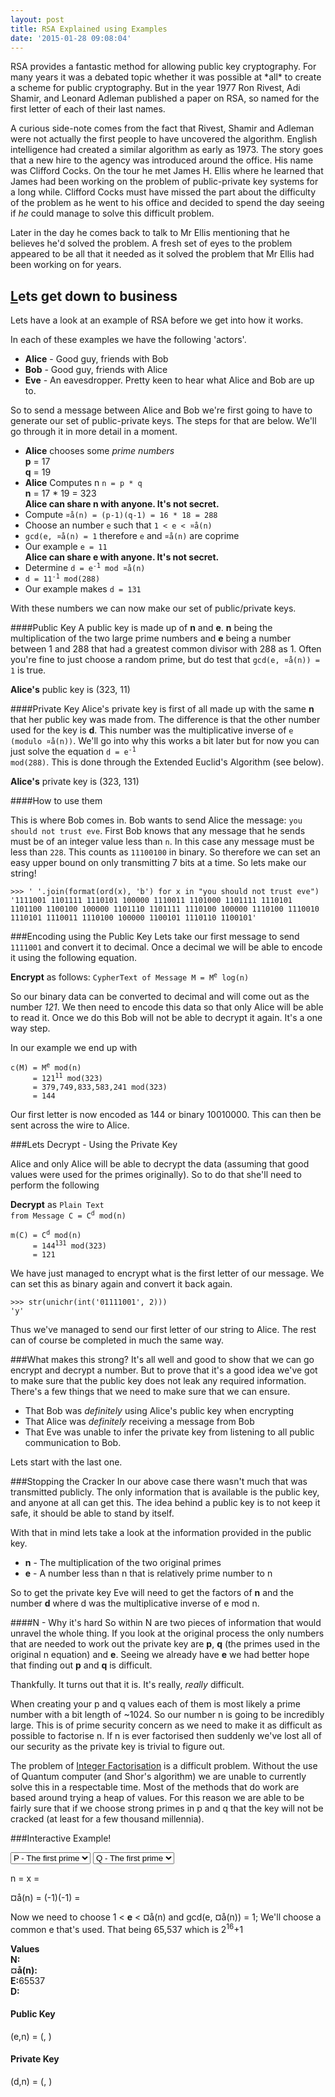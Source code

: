 ```yaml
---
layout: post
title: RSA Explained using Examples
date: '2015-01-28 09:08:04'
---
```


<link rel='stylesheet' href='https://www.devslash.net/assets/css/extras.css'/>
RSA provides a fantastic method for allowing public key cryptography. For many years it was a debated topic whether it was possible at *all* to create a scheme for public cryptography. But in the year 1977 Ron Rivest, Adi Shamir, and Leonard Adleman published a paper on RSA, so named for the first letter of each of their last names. 

<div class='sidenote'>
<div class='exclaim'>
</div>
<p>
A curious side-note comes from the fact that Rivest, Shamir and Adleman were not actually the first people to have uncovered the algorithm. English intelligence had created a similar algorithm as early as 1973. The story goes that a new hire to the agency was introduced around the office. His name was Clifford Cocks. On the tour he met James H. Ellis where he learned that James had been working on the problem of public-private key systems for a long while. Clifford Cocks must have missed the part about the difficulty of the problem as he went to his office and decided to spend the day seeing if <i>he</i> could manage to solve this difficult problem. 
</p>
<p>
Later in the day he comes back to talk to Mr Ellis mentioning that he believes he'd solved the problem. A fresh set of eyes to the problem appeared to be all that it needed as it solved the problem that Mr Ellis had been working on for years.</p>
</div>

## [L](https://www.youtube.com/watch?v=ZSS5dEeMX64)ets get down to business
Lets have a look at an example of RSA before we get into how it works.

In each of these examples we have the following 'actors'. 

 * **Alice** - Good guy, friends with Bob
 * **Bob** - Good guy, friends with Alice
 * **Eve** - An eavesdropper. Pretty keen to hear what Alice and Bob are up to.
 
So to send a message between Alice and Bob we're first going to have to generate our set of public-private keys. The steps for that are below. We'll go through it in more detail in a moment.
 
 

 - **Alice** chooses  some *prime numbers* <br/>
**p** = 17 <br/>
**q** = 19
 - **Alice** Computes n `n = p * q`<br/> 
**n** = 17 * 19 = 323 <br/>
**Alice can share n with anyone. It's not secret.**
 - Compute `¤å(n) = (p-1)(q-1) = 16 * 18 = 288`
 - Choose an number `e` such that `1 < e < ¤å(n)`
  -  `gcd(e, ¤å(n) = 1` therefore `e` and `¤å(n)` are coprime 
  - Our example `e = 11`<br/>
 __Alice can share e with anyone. It's not secret.__
 - Determine <code>d = e<sup>-1</sup> mod ¤å(n)</code>
  - <code>d = 11<sup>-1</sup> mod(288)</code>
  - Our example makes `d = 131`
 
With these numbers we can now make our set of public/private keys. 

####Public Key
A public key is made up of **n** and **e**. **n** being the multiplication of the two large prime numbers and **e** being a number between 1 and 288 that had a greatest common divisor with 288 as 1. Often you're fine to just choose a random prime, but do test that `gcd(e, ¤å(n)) = 1` is true.  

<span class='emphasize'>**Alice's** public key is (323, 11)

####Private Key
Alice's private key is first of all made up with the same **n** that her public key was made from. The difference is that the other number used for the key is **d**. This number was the multiplicative inverse of `e (modulo ¤å(n))`. We'll go into why this works a bit later but for now you can just solve the equation <code>d = e<sup>-1</sup> mod(288)</code>. This is done through the Extended Euclid's Algorithm (see below). 

<span class='emphasize'>**Alice's** private key is (323, 131)

####How to use them

This is where Bob comes in. Bob wants to send Alice the message: `you should not trust eve`. First Bob knows that any message that he sends must be of an integer value less than `n`. In this case any message must be less than `228`. This counts as `11100100` in binary. So therefore we can set an easy upper bound on only transmitting 7 bits at a time. So lets make our string!
```
>>> ' '.join(format(ord(x), 'b') for x in "you should not trust eve")
'1111001 1101111 1110101 100000 1110011 1101000 1101111 1110101 1101100 1100100 100000 1101110 1101111 1110100 100000 1110100 1110010 1110101 1110011 1110100 100000 1100101 1110110 1100101'
```

###Encoding using the Public Key
Lets take our first message to send `1111001` and convert it to decimal. Once a decimal we will be able to encode it using the following equation.

<span class='emphasize'>**Encrypt** as follows: <code>CypherText of Message M = M<sup>e</sup> log(n)</code>

So our binary data can be converted to decimal and will come out as the number *121*. We then need to encode this data so that only Alice will be able to read it. Once we do this Bob will not be able to decrypt it again. It's a one way step.

In our example we end up with 
<pre><code>c(M) = M<sup>e</sup> mod(n)
     = 121<sup>11</sup> mod(323)
     = 379,749,833,583,241 mod(323)
     = 144
</code></pre>
Our first letter is now encoded as 144 or binary 10010000. This can then be sent across the wire to Alice.

###Lets Decrypt - Using the Private Key

Alice and only Alice will be able to decrypt the data (assuming that good values were used for the primes originally). So to do that she'll need to perform the following

<span class='emphasize'>**Decrypt** as <code>Plain Text from Message C = C<sup>d</sup> mod(n) </code>
<pre><code>m(C) = C<sup>d</sup> mod(n)
     = 144<sup>131</sup> mod(323)
     = 121
</code></pre>
We have just managed to encrypt what is the first letter of our message. We can set this as binary again and convert it back again.

```
>>> str(unichr(int('01111001', 2)))
'y'
```

Thus we've managed to send our first letter of our string to Alice. The rest can of course be completed in much the same way. 

###What makes this strong?
It's all well and good to show that we can go encrypt and decrypt a number. But to prove that it's a good idea we've got to make sure that the public key does not leak any required information. There's a few things that we need to make sure that we can ensure.

 * That Bob was *definitely* using Alice's public key when encrypting
 * That Alice was *definitely* receiving a message from Bob
 * That Eve was unable to infer the private key from listening to all public communication to Bob.
 
Lets start with the last one.

###Stopping the Cracker
In our above case there wasn't much that was transmitted publicly. The only information that is available is the public key, and anyone at all can get this. The idea behind a public key is to not keep it safe, it should be able to stand by itself. 

With that in mind lets take a look at the information provided in the public key. 

 * **n** - The multiplication of the two original primes
 * **e** - A number less than n that is relatively prime number to n 
 
So to get the private key Eve will need to get the factors of **n** and the number **d** where d was the multiplicative inverse of e mod n. 

####N - Why it's hard
So within N are two pieces of information that would unravel the whole thing. If you look at the original process the only numbers that are needed to work out the private key are **p**, **q** (the primes used in the original n equation) and **e**. Seeing we already have **e** we had better hope that finding out **p** and **q** is difficult. 

Thankfully. It turns out that it is. It's really, *really* difficult. 

When creating your p and q values each of them is most likely a prime number with a bit length of ~1024. So our number n is going to be incredibly large. This is of prime security concern as we need to make it as difficult as possible to factorise n. If n is ever factorised then suddenly we've lost all of our security as the private key is trivial to figure out. 

The problem of [Integer Factorisation](http://en.wikipedia.org/wiki/Integer_factorization) is a difficult problem. Without the use of Quantum computer (and Shor's algorithm) we are unable to currently solve this in a respectable time. Most of the methods that do work are based around trying a heap of values. For this reason we are able to be fairly sure that if we choose strong primes in p and q that the key will not be cracked (at least for a few thousand millennia).

###Interactive Example!

<select id='psel'>
  <option selected='selected'>P - The first prime</option>
  <option>4001</option>
  <option>4003</option>
  <option>4007</option>
  <option>4013</option>
  <option>4019</option>
  <option>4021</option>
  <option>4027</option>
  <option>4049</option>
  <option>4051</option>
  <option>4057</option>
  <option>4073</option>
  <option>4079</option>
  <option>4091</option>
  <option>4093</option>
  <option>4099</option>
  <option>4111</option>
  <option>4127</option>
  <option>4129</option>
  <option>4133</option>
  <option>4139</option>
  <option>4153</option>
  <option>4157</option>
  <option>4159</option>
  <option>4177</option>
  <option>4201</option>
  <option>4211</option>
  <option>4217</option>
  <option>4219</option>
  <option>4229</option>
  <option>4231</option>
  <option>4241</option>
  <option>4243</option>
  <option>4253</option>
  <option>4259</option>
  <option>4261</option>
  <option>4271</option>
  <option>4273</option>
  <option>4283</option>
  <option>4289</option>
  <option>4297</option>
  <option>4327</option>
  <option>4337</option>
  <option>4339</option>
  <option>4349</option>
  <option>4357</option>
  <option>4363</option>
  <option>4373</option>
  <option>4391</option>
  <option>4397</option>
  <option>4409</option>
  <option>4421</option>
  <option>4423</option>
  <option>4441</option>
  <option>4447</option>
  <option>4451</option>
  <option>4457</option>
  <option>4463</option>
  <option>4481</option>
  <option>4483</option>
  <option>4493</option>
  <option>4507</option>
  <option>4513</option>
  <option>4517</option>
  <option>4519</option>
  <option>4523</option>
  <option>4547</option>
  <option>4549</option>
  <option>4561</option>
  <option>4567</option>
  <option>4583</option>
  <option>4591</option>
  <option>4597</option>
  <option>4603</option>
  <option>4621</option>
  <option>4637</option>
  <option>4639</option>
  <option>4643</option>
  <option>4649</option>
  <option>4651</option>
  <option>4657</option>
  <option>4663</option>
  <option>4673</option>
  <option>4679</option>
  <option>4691</option>
  <option>4703</option>
  <option>4721</option>
  <option>4723</option>
  <option>4729</option>
  <option>4733</option>
  <option>4751</option>
  <option>4759</option>
  <option>4783</option>
  <option>4787</option>
  <option>4789</option>
  <option>4793</option>
  <option>4799</option>
  <option>4801</option>
  <option>4813</option>
  <option>4817</option>
  <option>4831</option>
  <option>4861</option>
  <option>4871</option>
  <option>4877</option>
  <option>4889</option>
  <option>4903</option>
  <option>4909</option>
  <option>4919</option>
  <option>4931</option>
  <option>4933</option>
  <option>4937</option>
  <option>4943</option>
  <option>4951</option>
  <option>4957</option>
  <option>4967</option>
  <option>4969</option>
  <option>4973</option>
  <option>4987</option>
  <option>4993</option>
  <option>4999</option>
</select>

<select id='qsel'>
<option selected='selected'>Q - The first prime</option>
  <option>4001</option>
  <option>4003</option>
  <option>4007</option>
  <option>4013</option>
  <option>4019</option>
  <option>4021</option>
  <option>4027</option>
  <option>4049</option>
  <option>4051</option>
  <option>4057</option>
  <option>4073</option>
  <option>4079</option>
  <option>4091</option>
  <option>4093</option>
  <option>4099</option>
  <option>4111</option>
  <option>4127</option>
  <option>4129</option>
  <option>4133</option>
  <option>4139</option>
  <option>4153</option>
  <option>4157</option>
  <option>4159</option>
  <option>4177</option>
  <option>4201</option>
  <option>4211</option>
  <option>4217</option>
  <option>4219</option>
  <option>4229</option>
  <option>4231</option>
  <option>4241</option>
  <option>4243</option>
  <option>4253</option>
  <option>4259</option>
  <option>4261</option>
  <option>4271</option>
  <option>4273</option>
  <option>4283</option>
  <option>4289</option>
  <option>4297</option>
  <option>4327</option>
  <option>4337</option>
  <option>4339</option>
  <option>4349</option>
  <option>4357</option>
  <option>4363</option>
  <option>4373</option>
  <option>4391</option>
  <option>4397</option>
  <option>4409</option>
  <option>4421</option>
  <option>4423</option>
  <option>4441</option>
  <option>4447</option>
  <option>4451</option>
  <option>4457</option>
  <option>4463</option>
  <option>4481</option>
  <option>4483</option>
  <option>4493</option>
  <option>4507</option>
  <option>4513</option>
  <option>4517</option>
  <option>4519</option>
  <option>4523</option>
  <option>4547</option>
  <option>4549</option>
  <option>4561</option>
  <option>4567</option>
  <option>4583</option>
  <option>4591</option>
  <option>4597</option>
  <option>4603</option>
  <option>4621</option>
  <option>4637</option>
  <option>4639</option>
  <option>4643</option>
  <option>4649</option>
  <option>4651</option>
  <option>4657</option>
  <option>4663</option>
  <option>4673</option>
  <option>4679</option>
  <option>4691</option>
  <option>4703</option>
  <option>4721</option>
  <option>4723</option>
  <option>4729</option>
  <option>4733</option>
  <option>4751</option>
  <option>4759</option>
  <option>4783</option>
  <option>4787</option>
  <option>4789</option>
  <option>4793</option>
  <option>4799</option>
  <option>4801</option>
  <option>4813</option>
  <option>4817</option>
  <option>4831</option>
  <option>4861</option>
  <option>4871</option>
  <option>4877</option>
  <option>4889</option>
  <option>4903</option>
  <option>4909</option>
  <option>4919</option>
  <option>4931</option>
  <option>4933</option>
  <option>4937</option>
  <option>4943</option>
  <option>4951</option>
  <option>4957</option>
  <option>4967</option>
  <option>4969</option>
  <option>4973</option>
  <option>4987</option>
  <option>4993</option>
  <option>4999</option>
</select>

n = <span id='p'></span> x <span id='q'></span> = <span id='ans'></span>

¤å(n) = (<span id='pine'></span>-1)(<span id='qine'></span>-1) = <span id='secresult'></span>

Now we need to choose 1 < **e** < ¤å(n) and gcd(e, ¤å(n)) = 1;
We'll choose a common e that's used. That being  65,537 which is 2<sup>16</sup>+1



<b>Values</b><br/>
<b>N:</b><span id='ansn'></span><br/>
<b>¤å(n):</b><span id='ansg'></span><br/>
<b>E:</b>65537<br/>
<b>D:</b><span id='ansd'></span>


<h4>Public Key</h4>

(e,n) = (<span id='pe'></span>, <span id='pn'></span>)


<h4>Private Key</h4>

(d,n) = (<span id='rd'></span>, <span id='rn'></span>)


<script src="https://ajax.googleapis.com/ajax/libs/jquery/2.1.3/jquery.min.js"></script>
<script>
//Populate the primes
$("#psel").change(function(){$("#p").text(this.value);checkN()})
$("#qsel").change(function(){$("#q").text(this.value);checkN()})

function checkN(){
	var p = +$("#psel").val()
	var q = +$("#qsel").val()

	if(isNaN(p) || isNaN(q))
		return;

	var n = p*q;
	var t = (p-1)*(q-1)
	$("#ans").text(n)
	$("#ansn").text(n)
	$("#pn").text(n)
	$("#rn").text(n)
	$("#ansg").text(t)

	$("#pine").text(p)
	$("#qine").text(q)
	$("#secresult").text(t)

	res = xgcd(65537, t)[0]
	if(res < 0)
		res = res + t;

	$("#ansd").text(res);
	$("#pe").text('65537')
	$("#rd").text(res)

}


function xgcd(a, b) { 

	if (b == 0) {
		return [1, 0, a];
	}

	temp = xgcd(b, a % b);
	x = temp[0];
	y = temp[1];
	d = temp[2];
	return [y, x-y*Math.floor(a/b), d];
}
</script>